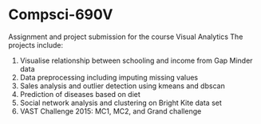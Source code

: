 # Compsci-690V
Assignment and project submission for the course Visual Analytics
The projects include:
1. Visualise relationship between schooling and income from Gap Minder data
2. Data preprocessing including imputing missing values
3. Sales analysis and outlier detection using kmeans and dbscan
4. Prediction of diseases based on diet
5. Social network analysis and clustering on Bright Kite data set
6. VAST Challenge 2015: MC1, MC2, and Grand challenge
